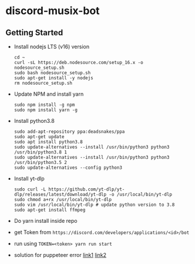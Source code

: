 # discord-musix-bot

## Getting Started

-   Install nodejs LTS (v16) version

        cd ~
        curl -sL https://deb.nodesource.com/setup_16.x -o nodesource_setup.sh
        sudo bash nodesource_setup.sh
        sudo apt-get install -y nodejs
        rm nodesource_setup.sh

-   Update NPM and install yarn

        sudo npm install -g npm
        sudo npm install yarn -g

-   Install python3.8

        sudo add-apt-repository ppa:deadsnakes/ppa
        sudo apt-get update
        sudo apt install python3.8
        sudo update-alternatives --install /usr/bin/python3 python3 /usr/bin/python3.8 1
        sudo update-alternatives --install /usr/bin/python3 python3 /usr/bin/python3.5 2
        sudo update-alternatives --config python3

-   Install yt-dlp

        sudo curl -L https://github.com/yt-dlp/yt-dlp/releases/latest/download/yt-dlp -o /usr/local/bin/yt-dlp
        sudo chmod a+rx /usr/local/bin/yt-dlp
        sudo vim /usr/local/bin/yt-dlp # update python version to 3.8
        sudo apt-get install ffmpeg

-   Do yarn install inside repo
-   get Token from `https://discord.com/developers/applications/<id>/bot`
-   run using `TOKEN=<token> yarn run start`
-   solution for puppeteer error [link1](https://medium.com/@ssmak/how-to-fix-puppetteer-error-while-loading-shared-libraries-libx11-xcb-so-1-c1918b75acc3) [link2](https://techoverflow.net/2018/06/05/how-to-fix-puppetteer-error-while-loading-shared-libraries-libx11-xcb-so-1-cannot-open-shared-object-file-no-such-file-or-directory/)
